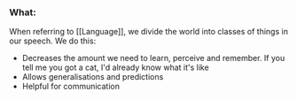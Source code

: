 ### What:
When referring to [[Language]], we divide the world into classes of things in our speech. We do this:
- Decreases the amount we need to learn, perceive and remember. If you tell me you got a cat, I'd already know what it's like
- Allows generalisations and predictions
- Helpful for communication